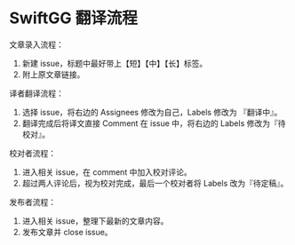# SwiftGG 翻译流程

文章录入流程：

1. 新建 issue，标题中最好带上【短】【中】【长】标签。
2. 附上原文章链接。

译者翻译流程：

1. 选择 issue，将右边的 Assignees 修改为自己，Labels 修改为 『翻译中』。
2. 翻译完成后将译文直接 Comment 在 issue 中，将右边的 Labels 修改为『待校对』。

校对者流程：

1. 进入相关 issue，在 comment 中加入校对评论。
2. 超过两人评论后，视为校对完成，最后一个校对者将 Labels 改为『待定稿』。

发布者流程：

1. 进入相关 issue，整理下最新的文章内容。
2. 发布文章并 close issue。
